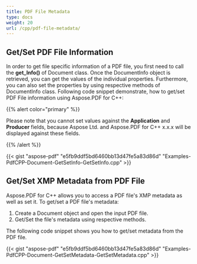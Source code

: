 ```yaml
---
title: PDF File Metadata
type: docs
weight: 20
url: /cpp/pdf-file-metadata/
---
```


## **Get/Set PDF File Information**
In order to get file specific information of a PDF file, you first need to call the **get_Info()** of Document class. Once the DocumentInfo object is retrieved, you can get the values of the individual properties. Furthermore, you can also set the properties by using respective methods of DocumentInfo class. Following code snippet demonstrate, how to get/set PDF File information using Aspose.PDF for C++:

{{% alert color="primary" %}} 

Please note that you cannot set values against the **Application** and **Producer** fields, because Aspose Ltd. and Aspose.PDF for C++ x.x.x will be displayed against these fields.

{{% /alert %}} 

{{< gist "aspose-pdf" "e5fb9ddf5bd6460bb13d47fe5a83d86d" "Examples-PdfCPP-Document-GetSetInfo-GetSetInfo.cpp" >}}
## **Get/Set XMP Metadata from PDF File**
Aspose.PDF for C++ allows you to access a PDF file's XMP metadata as well as set it. To get/set a PDF file's metadata:

1. Create a Document object and open the input PDF file.
1. Get/Set the file's metadata using respective methods.

The following code snippet shows you how to get/set metadata from the PDF file.



{{< gist "aspose-pdf" "e5fb9ddf5bd6460bb13d47fe5a83d86d" "Examples-PdfCPP-Document-GetSetMetadata-GetSetMetadata.cpp" >}}
